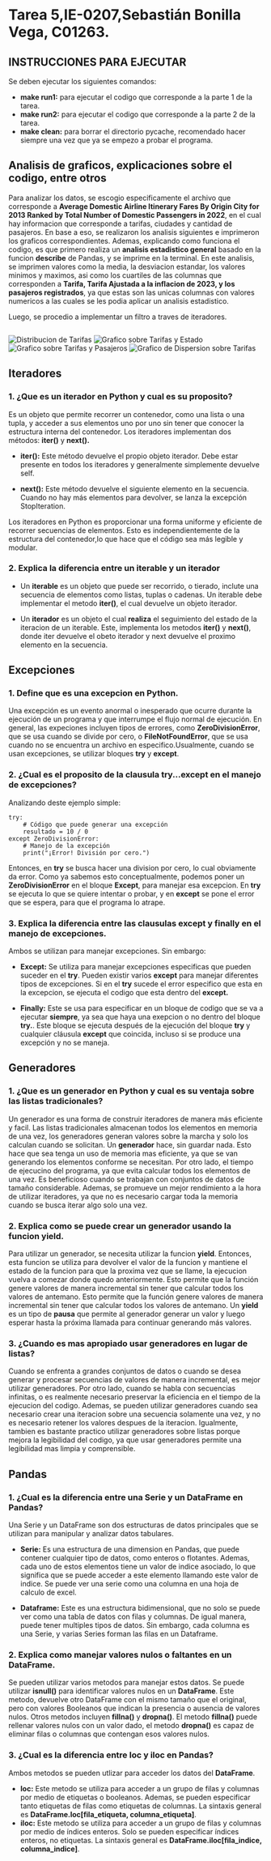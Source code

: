 # Tarea 5,IE-0207,Sebastián Bonilla Vega, C01263.
##  INSTRUCCIONES PARA EJECUTAR
Se deben ejecutar los siguientes comandos:
- **make run1:** para ejecutar el codigo que corresponde a la parte 1 de la tarea.
- **make run2:** para ejecutar el codigo que corresponde a la parte 2 de la tarea.
- **make clean:** para borrar el directorio pycache, recomendado hacer siempre una vez que ya se empezo a probar el programa.

## Analisis de graficos, explicaciones sobre el codigo, entre otros

Para analizar los datos, se escogio especificamente el archivo que corresponde a **Average Domestic Airline Itinerary Fares By Origin City for 2013
Ranked by Total Number of Domestic Passengers in 2022**, en el cual hay informacion que corresponde a tarifas, ciudades y cantidad de pasajeros. En base a eso, se realizaron los analisis siguientes e imprimeron los graficos correspondientes. Ademas, explicando como funciona el codigo, es que primero realiza un **analisis estadistico general** basado en la funcion **describe** de Pandas, y se imprime en la terminal. En este analisis, se imprimen valores como la media, la desviacion estandar, los valores minimos y maximos, asi como los cuartiles de las columnas que corresponden a **Tarifa, Tarifa Ajustada a la inflacion de 2023, y los pasajeros registrados**, ya que estas son las unicas columnas con valores numericos a las cuales se les podia aplicar un analisis estadistico. 

Luego, se procedio a implementar un filtro a traves de iteradores. 
```

```
![Distribucion de Tarifas](https://github.com/SebasBclef/ie0217/blob/3015207fd5c13f5e21f815b3d2ad880df1b624b0/Tareas/TAREA_5/Distribucion%20de%20tarifas.png)
![Grafico sobre Tarifas y Estado](https://github.com/SebasBclef/ie0217/blob/3015207fd5c13f5e21f815b3d2ad880df1b624b0/Tareas/TAREA_5/Tarifas%20y%20Estado.png)
![Grafico sobre Tarifas y Pasajeros](https://github.com/SebasBclef/ie0217/blob/3015207fd5c13f5e21f815b3d2ad880df1b624b0/Tareas/TAREA_5/Tarifas%20y%20Pasajeros.png)
![Grafico de Dispersion sobre Tarifas](https://github.com/SebasBclef/ie0217/blob/3015207fd5c13f5e21f815b3d2ad880df1b624b0/Tareas/TAREA_5/Tarifas.png)
## Iteradores
### 1. ¿Que es un iterador en Python y cual es su proposito?

Es un objeto que permite recorrer un contenedor, como una lista o una tupla, y acceder a sus elementos uno por uno sin tener que conocer la estructura interna del contenedor. Los iteradores implementan dos métodos: **__iter__()** y **__next__().**

- **__iter__():** Este método devuelve el propio objeto iterador. Debe estar presente en todos los iteradores y generalmente simplemente devuelve self.

- **__next__():** Este método devuelve el siguiente elemento en la secuencia. Cuando no hay más elementos para devolver, se lanza la excepción StopIteration.

Los iteradores en Python es proporcionar una forma uniforme y eficiente de recorrer secuencias de elementos. Esto es independientemente de la estructura del contenedor,lo que hace que el código sea más legible y modular. 

### 2. Explica la diferencia entre un iterable y un iterador
+ Un **iterable** es un objeto que puede ser recorrido, o tierado, inclute una secuencia de elementos como listas, tuplas o cadenas. Un iterable debe implementar el metodo **__iter__()**, el cual devuelve un objeto iterador.

+ Un **iterador** es un objeto el cual **realiza** el seguimiento del estado de la iteracion de un iterable. Este, implementa los metodos **__iter__()** y **__next__()**, donde iter devuelve el obeto iterador y next devuelve el proximo elemento en la secuencia.

## Excepciones

### 1. Define que es una excepcion en Python.
Una excepción es un evento anormal o inesperado que ocurre durante la ejecución de un programa y que interrumpe el flujo normal de ejecución. En general, las expeciones incluyen tipos de errores, como **ZeroDivisionError**, que se usa cuando se divide por cero, o **FileNotFoundError**, que se usa cuando no se encuentra un archivo en especifico.Usualmente, cuando se usan excepciones, se utilizar bloques **try** y **except**. 

### 2. ¿Cual es el proposito de la clausula try...except en el manejo de excepciones?

Analizando deste ejemplo simple:
```
try:
    # Código que puede generar una excepción
    resultado = 10 / 0
except ZeroDivisionError:
    # Manejo de la excepción
    print("¡Error! División por cero.")

```
Entonces, en **try** se busca hacer una division por cero, lo cual obviamente da error. Como ya sabemos esto conceptualmente, podemos poner un **ZeroDivisionError** en el bloque **Except**, para manejar esa excepcion. En **try** se ejecuta lo que se quiere intentar o probar, y en **except** se pone el error que se espera, para que el programa lo atrape.


### 3. Explica la diferencia entre las clausulas except y finally en el manejo de excepciones.
Ambos se utilizan para manejar excepciones. Sin embargo:

- **Except:** Se utiliza para manejar excepciones especificas que pueden suceder en el **try**. Pueden existir varios **except** para manejar diferentes tipos de excepciones. Si en el **try** sucede el error especifico que esta en la excepcion, se ejecuta el codigo que esta dentro del **except.**

- **Finally:** Este se usa para especificar en un bloque de codigo que se va a ejecutar **siempre**, ya sea que haya una exepcion o no dentro del bloque **try.**. Este bloque se ejecuta después de la ejecución del bloque **try** y cualquier cláusula **except** que coincida, incluso si se produce una excepción y no se maneja.

## Generadores

### 1. ¿Que es un generador en Python y cual es su ventaja sobre las listas tradicionales?
Un generador es una forma de construir iteradores de manera más eficiente y facil. Las listas tradicionales almacenan todos los elementos en memoria de una vez, los generadores generan valores sobre la marcha y solo los calculan cuando se solicitan. Un **generador** hace, sin guardar nada. Esto hace que sea tenga un uso de memoria mas eficiente, ya que se van generando los elementos conforme se necesitan. Por otro lado, el tiempo de ejecucino del programa, ya que evita calcular todos los elementos de una vez. Es beneficioso cuando se trabajan con conjuntos de datos de tamaño considerable. Ademas, se promueve un mejor rendimiento a la hora de utilizar iteradores, ya que no es necesario cargar toda la memoria cuando se busca iterar algo solo una vez.


### 2. Explica como se puede crear un generador usando la funcion yield.
Para utilizar un generador, se necesita utilizar la funcion **yield**. Entonces, esta funcion se utiliza para devolver el valor de la funcion y mantiene el estado de la funcion para que la proxima vez que se llame, la ejecucion vuelva a comezar donde quedo anteriormente. Esto permite que la función genere valores de manera incremental sin tener que calcular todos los valores de antemano. Esto permite que la función genere valores de manera incremental sin tener que calcular todos los valores de antemano. Un **yield** es un tipo de **pausa** que permite al generador generar un valor y luego esperar hasta la próxima llamada para continuar generando más valores.

### 3. ¿Cuando es mas apropiado usar generadores en lugar de listas?
Cuando se enfrenta a grandes conjuntos de datos o cuando se desea generar y procesar secuencias de valores de manera incremental, es mejor utilizar generadores. Por otro lado, cuando se habla con secuencias infinitas, o es realmente necesario preservar la eficiencia en el tiempo de la ejecucion del codigo. Ademas, se pueden utilizar generadores cuando sea necesario crear una iteracion sobre una secuencia solamente una vez, y no es necesario retener los valores despues de la iteracion. Igualmente, tambien es bastante practico utilizar generadores sobre listas porque mejora la legibilidad del codigo, ya que usar generadores permite una legibilidad mas limpia y comprensible.

## Pandas

### 1. ¿Cual es la diferencia entre una Serie y un DataFrame en Pandas?
Una Serie y un DataFrame son dos estructuras de datos principales que se utilizan para manipular y analizar datos tabulares.

- **Serie:** Es una estructura de una dimension en Pandas, que puede contener cualquier tipo de datos, como enteros o flotantes. Ademas, cada uno de estos elementos tiene un valor de indice asociado, lo que significa que se puede acceder a este elemento llamando este valor de indice. Se puede ver una serie como una columna en una hoja de calculo de excel.

- **Dataframe:** Este es una estructura bidimensional, que no solo se puede ver como una tabla de datos con filas y columnas. De igual manera, puede tener multiples tipos de datos. Sin embargo, cada columna es una Serie, y varias Series forman las filas en un Dataframe.


### 2. Explica como manejar valores nulos o faltantes en un DataFrame.
Se pueden utilizar varios metodos para manejar estos datos. Se puede utilizar **isnull()** para identificar valores nulos en un **DataFrame**. Este metodo, devuelve otro DataFrame con el mismo tamaño que el original, pero con valores Booleanos que indican la presencia o ausencia de valores nulos. Otros metodos incluyen **fillna()** y **dropna()**. El metodo **fillna()** puede rellenar valores nulos con un valor dado, el metodo **dropna()** es capaz de eliminar filas o columnas que contengan esos valores nulos.


### 3. ¿Cual es la diferencia entre loc y iloc en Pandas?

Ambos metodos se pueden utlizar para acceder los datos del **DataFrame**.
- **loc:** Este metodo se utiliza para acceder a un grupo de filas y columnas por medio de etiquetas o booleanos. Ademas, se pueden especificar tanto etiquetas de filas como etiquetas de columnas. La sintaxis general es **DataFrame.loc[fila_etiqueta, columna_etiqueta]**.
- **iloc:** Este metodo se utiliza para acceder a un grupo de filas y columnas por medio de índices enteros. Solo se pueden especificar índices enteros, no etiquetas. La sintaxis general es **DataFrame.iloc[fila_indice, columna_indice]**.